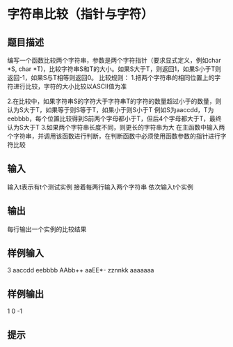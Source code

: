  # 字符串比较（指针与字符）
 ## 题目描述
 编写一个函数比较两个字符串，参数是两个字符指针（要求显式定义，例如char *S, char *T)，比较字符串S和T的大小。如果S大于T，则返回1，如果S小于T则返回-1，如果S与T相等则返回0。
 比较规则：
 1.把两个字符串的相同位置上的字符进行比较，字符的大小比较以ASCII值为准
 
 2.在比较中，如果字符串S的字符大于字符串T的字符的数量超过小于的数量，则认为S大于T，如果等于则S等于T，如果小于则S小于T
 例如S为aaccdd，T为eebbbb，每个位置比较得到S前两个字母都小于T，但后4个字母都大于T，最终认为S大于T
 3.如果两个字符串长度不同，则更长的字符串为大
 在主函数中输入两个字符串，并调用该函数进行判断，在判断函数中必须使用函数参数的指针进行字符比较
 
 ## 输入
 输入t表示有t个测试实例
 接着每两行输入两个字符串
 依次输入t个实例
 
 ## 输出
 每行输出一个实例的比较结果
 
 
 ## 样例输入
 3
 aaccdd
 eebbbb
 AAbb++
 aaEE*-
 zznnkk
 aaaaaaa
 ## 样例输出
 1
 0
 -1
 ## 提示
 
